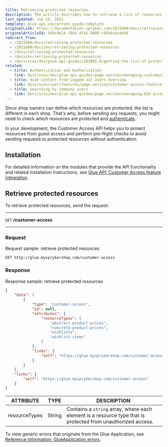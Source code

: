 ```yaml
---
title: Retrieving protected resources
description: The article describes how to retrieve a list of resources protected from unauthorized access.
last_updated: Jun 16, 2021
template: glue-api-storefront-guide-template
originalLink: https://documentation.spryker.com/2021080/docs/retrieving-protected-resources
originalArticleId: 549c4614-f8b4-4fa5-9609-c92b6cbc0e89
redirect_from:
  - /2021080/docs/retrieving-protected-resources
  - /2021080/docs/en/retrieving-protected-resources
  - /docs/retrieving-protected-resources
  - /docs/en/retrieving-protected-resources
  - /docs/scos/dev/glue-api-guides/202005.0/getting-the-list-of-protected-resources.html
related:
  - title: Authentication and Authorization
    link: docs/scos/dev/glue-api-guides/page.version/managing-customers/authenticating-as-a-customer.html
  - title: Hide Content from Logged out Users Overview
    link: docs/scos/user/features/page.version/customer-access-feature-overview.html
  - title: Searching by company users
    link: docs/scos/dev/glue-api-guides/page.version/managing-b2b-account/searching-by-company-users.html
---
```


Since shop owners can define which resources are protected, the list is different in each shop. That's why, before sending any requests, you might need to check which resources are protected and [authenticate](/docs/scos/dev/glue-api-guides/{{page.version}}/authentication-and-authorization.html).

In your development, the Customer Access API helps you to protect resources from guest access and perform pre-flight checks to avoid sending requests to protected resources without authentication.

## Installation

For detailed information on the modules that provide the API functionality and related installation instructions, see [Glue API: Customer Access feature integration](/docs/scos/dev/feature-integration-guides/{{page.version}}/glue-api/glue-api-customer-access-feature-integration.html).

## Retrieve protected resources

To retrieve protected resources, send the request:

***
`GET` **/customer-access**
***

### Request

Request sample: retrieve protected resources

`GET http://glue.mysprykershop.com/customer-access`

### Response

Response sample: retrieve protected resources

```json
{
    "data": [
        {
            "type": "customer-access",
            "id": null,
            "attributes": {
                "resourceTypes": [
                    "abstract-product-prices",
                    "concrete-product-prices",
                    "wishlists",
                    "wishlist-items"
                ]
            },
            "links": {
                "self": "https://glue.mysprykershop.com/customer-access"
            }
        }
    ],
    "links": {
        "self": "https://glue.mysprykershop.com/customer-access"
    }
}
```


| ATTRIBUTE | TYPE | DESCRIPTION |
| --- | --- | --- |
| resourceTypes | String | Contains a `string` array, where each element is a resource type that is protected from unauthorized access. |

To view generic errors that originate from the Glue Application, see [Reference information: GlueApplication errors](/docs/scos/dev/glue-api-guides/{{page.version}}/reference-information-glueapplication-errors.html).
